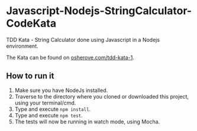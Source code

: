 # Javascript-Nodejs-StringCalculator-CodeKata
TDD Kata - String Calculator done using Javascript in a Nodejs environment.

The Kata can be found on [osherove.com/tdd-kata-1](http://osherove.com/tdd-kata-1/).

## How to run it
1) Make sure you have NodeJs installed.
2) Traverse to the directory where you cloned or downloaded this project, using your terminal/cmd.
3) Type and execute `npm install`.
4) Type and execute `npm test`.
5) The tests will now be running in watch mode, using Mocha.
